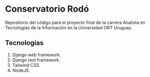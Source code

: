 # Conservatorio Rodó

Repositorio del código para el proyecto final de la carrera Analista en Tecnologías de la Información en la Universidad ORT Uruguay.

## Tecnologías

1. Django web framework.
2. Django rest framework.
3. Tailwind CSS.
4. NodeJS.


